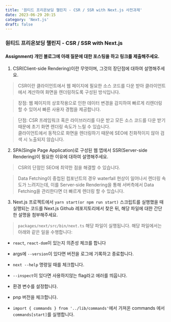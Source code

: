 ```yaml
---
title: '원티드 프리온보딩 챌린지 - CSR / SSR with Next.js 사전과제'
date: 2023-06-29 20:15
category: 'Next.js'
draft: false
---
```


### 원티드 프리온보딩 챌린지 - CSR / SSR with Next.js

#### Assignment) 개인 블로그에 아래 질문에 대한 포스팅을 하고 링크를 제출해주세요.

1. CSR(Client-side Rendering)이란 무엇이며, 그것의 장단점에 대하여 설명해주세요.

> CSR이란 클라이언트에서 웹 페이지에 필요한 소스 코드를 다운 받아 클라이언트에서 계산하여 화면을 렌더링하도록 구성된 방식입니다.

> 장점: 웹 페이지의 상호작용으로 인한 데이터 변경을 감지하여 빠르게 리렌더링 할 수 있어서 빠른 사용자 경험을 제공합니다.

> 단점: CSR 프레임워크 혹은 라이브러리를 다운 받고 모든 소스 코드를 다운 받기 때문에 초기 화면 렌더링 속도가 느릴 수 있습니다.  
>  클라이언트에서 동적으로 화면을 렌더링하기 때문에 SEO에 친화적이지 않아 검색 시 노출되지 않습니다.

2. SPA(Single Page Application)로 구성된 웹 앱에서 SSR(Server-side Rendering)이 필요한 이유에 대하여 설명해주세요.

> CSR의 단점인 SEO에 최약한 점을 해결할 수 있습니다.

> Data Fetching이 중첩된 컴포넌트의 경우 waterfall 현상이 일어나서 렌더링 속도가 느려지는데, 이를 Server-side Rendering을 통해 서버측에서 Data Fetching을 관리한다면 더 빠르게 렌더링 할 수 있습니다.

3. Next.js 프로젝트에서 `yarn start(or npm run start)` 스크립트를 실행했을 때 실행되는 코드를 Next.js Github 레포지토리에서 찾은 뒤, 해당 파일에 대한 간단한 설명을 첨부해주세요.

> `packages/next/src/bin/next.ts` 해당 파일이 실행됩니다. 해당 파일에서는 아래와 같은 일을 수행합니다:

- `react`, `react-dom`이 있는지 의존성 체크를 합니다

- args에 `--version`이 있다면 버전을 로그에 기록하고 종료합니다.
- `next --help` 명령일 때를 체크합니다.
- `--inspect`이 있다면 사용하지않는 flag라고 에러를 띄웁니다.
- 환경 변수를 설정합니다.
- pnp 버전을 체크합니다.
- `import { commands } from '../lib/commands'`에서 가져온 commands 에서 `commands[start]`를 실행합니다.
